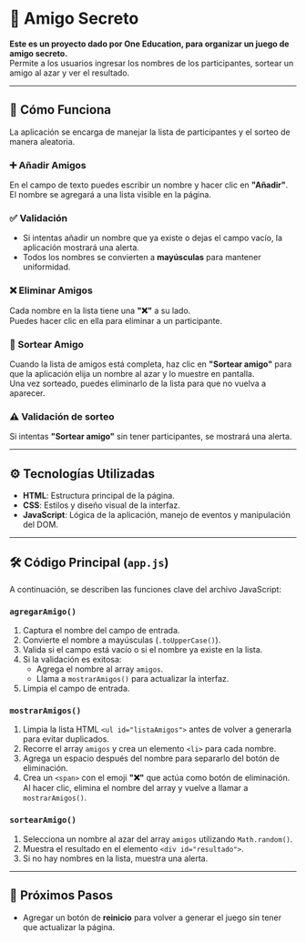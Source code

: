 # 🎁 Amigo Secreto

**Este es un proyecto dado por One Education, para organizar un juego de amigo secreto.**  
Permite a los usuarios ingresar los nombres de los participantes, sortear un amigo al azar y ver el resultado.

---

## 📝 Cómo Funciona

La aplicación se encarga de manejar la lista de participantes y el sorteo de manera aleatoria.

### ➕ Añadir Amigos
En el campo de texto puedes escribir un nombre y hacer clic en **"Añadir"**.  
El nombre se agregará a una lista visible en la página.

### ✅ Validación
- Si intentas añadir un nombre que ya existe o dejas el campo vacío, la aplicación mostrará una alerta.  
- Todos los nombres se convierten a **mayúsculas** para mantener uniformidad.

### ❌ Eliminar Amigos
Cada nombre en la lista tiene una **"❌"** a su lado.  
Puedes hacer clic en ella para eliminar a un participante.

### 🎲 Sortear Amigo
Cuando la lista de amigos está completa, haz clic en **"Sortear amigo"** para que la aplicación elija un nombre al azar y lo muestre en pantalla.  
Una vez sorteado, puedes eliminarlo de la lista para que no vuelva a aparecer.

### ⚠️ Validación de sorteo
Si intentas **"Sortear amigo"** sin tener participantes, se mostrará una alerta.

---

## ⚙️ Tecnologías Utilizadas
- **HTML**: Estructura principal de la página.  
- **CSS**: Estilos y diseño visual de la interfaz.  
- **JavaScript**: Lógica de la aplicación, manejo de eventos y manipulación del DOM.

---

## 🛠️ Código Principal (`app.js`)

A continuación, se describen las funciones clave del archivo JavaScript:

### `agregarAmigo()`
1. Captura el nombre del campo de entrada.
2. Convierte el nombre a mayúsculas (`.toUpperCase()`).
3. Valida si el campo está vacío o si el nombre ya existe en la lista.
4. Si la validación es exitosa:
   - Agrega el nombre al array `amigos`.
   - Llama a `mostrarAmigos()` para actualizar la interfaz.
5. Limpia el campo de entrada.

### `mostrarAmigos()`
1. Limpia la lista HTML `<ul id="listaAmigos">` antes de volver a generarla para evitar duplicados.
2. Recorre el array `amigos` y crea un elemento `<li>` para cada nombre.
3. Agrega un espacio después del nombre para separarlo del botón de eliminación.
4. Crea un `<span>` con el emoji **"❌"** que actúa como botón de eliminación.  
   Al hacer clic, elimina el nombre del array y vuelve a llamar a `mostrarAmigos()`.

### `sortearAmigo()`
1. Selecciona un nombre al azar del array `amigos` utilizando `Math.random()`.
2. Muestra el resultado en el elemento `<div id="resultado">`.
3. Si no hay nombres en la lista, muestra una alerta.

---

## 🚀 Próximos Pasos
- Agregar un botón de **reinicio** para volver a generar el juego sin tener que actualizar la página.
